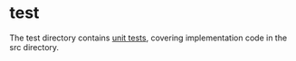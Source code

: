 # test

The test directory contains [unit tests](docs/unit-tests.md), covering implementation code in the src directory.